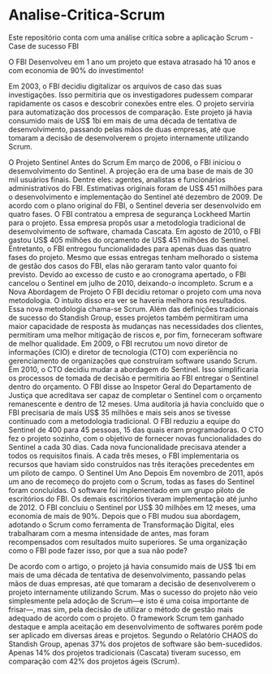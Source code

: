 # Analise-Critica-Scrum

Este repositório conta com uma análise crítica sobre a aplicação Scrum - Case de sucesso FBI

O FBI Desenvolveu em 1 ano um projeto que estava atrasado há 10 anos e com economia de 90% do investimento!


Em 2003, o FBI decidiu digitalizar os arquivos de caso das suas investigações. Isso permitiria que os investigadores pudessem comparar rapidamente os casos e descobrir conexões entre eles. O projeto serviria para automatização dos processos de comparação. Este projeto já havia consumido mais de US$ 1bi em mais de uma década de tentativa de desenvolvimento, passando pelas mãos de duas empresas, até que tomaram a decisão de desenvolverem o projeto internamente utilizando Scrum.

O Projeto Sentinel Antes do Scrum
Em março de 2006, o FBI iniciou o desenvolvimento do Sentinel. A projeção era de uma base de mais de 30 mil usuários finais. Dentre eles: agentes, analistas e funcionários administrativos do FBI. Estimativas originais foram de US$ 451 milhões para o desenvolvimento e implementação do Sentinel até dezembro de 2009.
De acordo com o plano original do FBI, o Sentinel deveria ser desenvolvido em quatro fases. O FBI contratou a empresa de segurança Lockheed Martin para o projeto. Essa empresa propôs usar a metodologia tradicional de desenvolvimento de software, chamada Cascata.
Em agosto de 2010, o FBI gastou US$ 405 milhões do orçamento de US$ 451 milhões do Sentinel. Entretanto, o FBI entregou funcionalidades para apenas duas das quatro fases do projeto.
Mesmo que essas entregas tenham melhorado o sistema de gestão dos casos do FBI, elas não geraram tanto valor quanto foi previsto. Devido ao excesso de custo e ao cronograma apertado, o FBI cancelou o Sentinel em julho de 2010, deixando-o incompleto.
Scrum e a Nova Abordagem de Projeto
O FBI decidiu retomar o projeto com uma nova metodologia. O intuito disso era ver se haveria melhora nos resultados. Essa nova metodologia chama-se Scrum.
Além das definições tradicionais de sucesso do Standish Group, esses projetos também permitiram uma maior capacidade de resposta às mudanças nas necessidades dos clientes, permitiram uma melhor mitigação de riscos e, por fim, forneceram software de melhor qualidade.
Em 2009, o FBI recrutou um novo diretor de informações (CIO) e diretor de tecnologia (CTO) com experiência no gerenciamento de organizações que construíram software usando Scrum.
Em 2010, o CTO decidiu mudar a abordagem do Sentinel. Isso simplificaria os processos de tomada de decisão e permitiria ao FBI entregar o Sentinel dentro do orçamento.
O FBI disse ao Inspetor Geral do Departamento de Justiça que acreditava ser capaz de completar o Sentinel com o orçamento remanescente e dentro de 12 meses.
Uma auditoria já havia concluído que o FBI precisaria de mais US$ 35 milhões e mais seis anos se tivesse continuado com a metodologia tradicional.
O FBI reduziu a equipe do Sentinel de 400 para 45 pessoas, 15 das quais eram programadoras. O CTO fez o projeto sozinho, com o objetivo de fornecer novas funcionalidades do Sentinel a cada 30 dias. Cada nova funcionalidade precisava atender a todos os requisitos finais.
A cada três meses, o FBI implementaria os recursos que haviam sido construídos nas três iterações precedentes em um piloto de campo.
O Sentinel Um Ano Depois
Em novembro de 2011, após um ano de recomeço do projeto com o Scrum, todas as fases do Sentinel foram concluídas.
O software foi implementado em um grupo piloto de escritórios do FBI. Os demais escritórios tiveram implementação até junho de 2012. O FBI concluiu o Sentinel por US$ 30 milhões em 12 meses, uma economia de mais de 90%.
Depois que o FBI mudou sua abordagem, adotando o Scrum como ferramenta de Transformação Digital, eles trabalharam com a mesma intensidade de antes, mas foram recompensados com resultados muito superiores.
Se uma organização como o FBI pode fazer isso, por que a sua não pode?

De acordo com o artigo, o projeto já havia consumido mais de US$ 1bi em mais de uma década de tentativa de desenvolvimento, passando pelas mãos de duas empresas, até que tomaram a decisão de desenvolverem o projeto internamente utilizando Scrum.
Mas o sucesso do projeto não veio simplesmente pela adoção de Scrum—e isto é uma coisa importante de frisar—, mas sim, pela decisão de utilizar o método de gestão mais adequado de acordo com o projeto. O framework Scrum tem ganhado destaque e ampla aceitação em desenvolvimento de softwares porém pode ser aplicado em diversas áreas e projetos. 
Segundo o Relatório CHAOS do Standish Group, apenas 37% dos projetos de software são bem-sucedidos. Apenas 14% dos projetos tradicionais (Cascata) tiveram sucesso, em comparação com 42% dos projetos ágeis (Scrum). 

